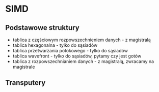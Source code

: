 

# SIMD
## Podstawowe struktury 
- tablica z częściowym rozpowszechnieniem danych - z magistralą
- tablica hexagonalna - tylko do sąsiadów
- tablica przetwarzania potokowego - tylko do sąsiadów
- tablica wavefront - tylko do sąsiadów, pytamy czy jest gotów
- tablica z rozpowszechnianiem danych - z magistralą, zwracamy na magistrale

## Transputery
